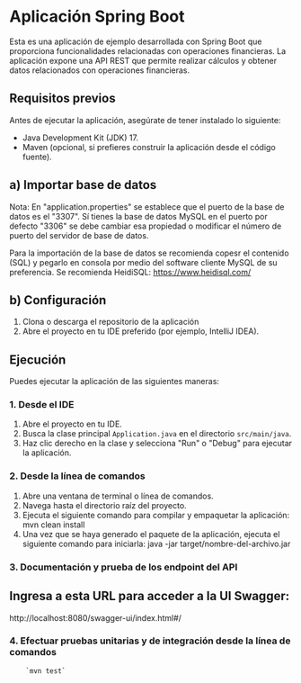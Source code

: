 # Aplicación Spring Boot

Esta es una aplicación de ejemplo desarrollada con Spring Boot que proporciona funcionalidades relacionadas con operaciones financieras. La aplicación expone una API REST que permite realizar cálculos y obtener datos relacionados con operaciones financieras.

## Requisitos previos

Antes de ejecutar la aplicación, asegúrate de tener instalado lo siguiente:

- Java Development Kit (JDK) 17.
- Maven (opcional, si prefieres construir la aplicación desde el código fuente).

## a) Importar base de datos
Nota: En "application.properties" se establece que el puerto de la base de datos es el "3307". Sí tienes la base de datos MySQL en el puerto por defecto "3306" se debe cambiar esa propiedad o modificar el número de puerto del servidor de base de datos. 

Para la importación de la base de datos se recomienda copesr el contenido (SQL) y pegarlo en consola por medio del software cliente MySQL de su preferencia. Se recomienda HeidiSQL:
https://www.heidisql.com/

## b) Configuración

1. Clona o descarga el repositorio de la aplicación
2. Abre el proyecto en tu IDE preferido (por ejemplo, IntelliJ IDEA).

## Ejecución

Puedes ejecutar la aplicación de las siguientes maneras:

### 1. Desde el IDE

1. Abre el proyecto en tu IDE.
2. Busca la clase principal `Application.java` en el directorio `src/main/java`.
3. Haz clic derecho en la clase y selecciona "Run" o "Debug" para ejecutar la aplicación.

### 2. Desde la línea de comandos

1. Abre una ventana de terminal o línea de comandos.
2. Navega hasta el directorio raíz del proyecto.
3. Ejecuta el siguiente comando para compilar y empaquetar la aplicación:
  mvn clean install
4. Una vez que se haya generado el paquete de la aplicación, ejecuta el siguiente comando para iniciarla:
   java -jar target/nombre-del-archivo.jar

### 3. Documentación y prueba de los endpoint del API
## Ingresa a esta URL para acceder a la UI Swagger:
  http://localhost:8080/swagger-ui/index.html#/

### 4. Efectuar pruebas unitarias y de integración desde la línea de comandos
        `mvn test`
